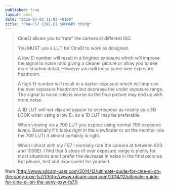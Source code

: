 ```yaml
---
published: true
layout: post
date: "2016-03-02 11:02 +0100"
title: "PXW-FS7 CINE-EI SUMMARY thing"
---
```


> CineEI allows you to “rate” the camera at different ISO.  
> 
> You MUST use a LUT for CineEI to work as designed.  
> 
> A low EI number will result in a brighter exposure which will improve the signal to noise ratio giving a cleaner picture or allow you to see more shadow detail. However you will loose some over exposure headroom.
> 
> A high EI number will result in a darker exposure which will improve the over exposure headroom but decrease the under exposure range. The signal to noise ratio is worse so the final picture may end up with more noise.
> 
> A 1D LUT will not clip and appear to overexpose as readily as a 3D LOOK when using a low EI, so a 1D LUT may be preferable.
> 
> When viewing via a 709 LUT you expose using normal 709 exposure levels. Basically if it looks right in the viewfinder or on the monitor (via the 709 LUT) it almost certainly is right.
> 
> When I shoot with my FS7 I normally rate the camera at between 800 and 1000EI. I find that 5 stops of over exposure range is plenty for most situations and I prefer the decrease in noise in the final pictures. But please, test and experiment for yourself.

from [http://www.xdcam-user.com/2014/12/ultimate-guide-for-cine-ei-on-the-sony-pxw-fs7/](http://www.xdcam-user.com/2014/12/ultimate-guide-for-cine-ei-on-the-sony-pxw-fs7/)